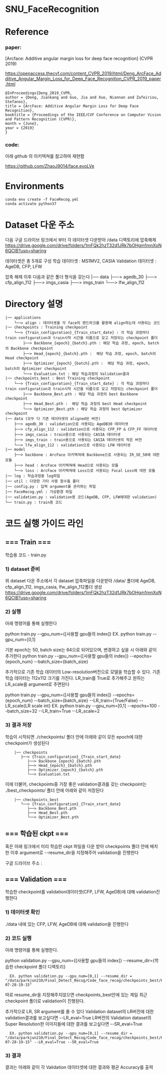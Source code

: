 # SNU_FaceRecognition

# Reference
### paper:
[Arcface: Additive angular margin loss for deep face recognition] (CVPR 2019)

https://openaccess.thecvf.com/content_CVPR_2019/html/Deng_ArcFace_Additive_Angular_Margin_Loss_for_Deep_Face_Recognition_CVPR_2019_paper.html

    @InProceedings{Deng_2019_CVPR,
    author = {Deng, Jiankang and Guo, Jia and Xue, Niannan and Zafeiriou, Stefanos},
    title = {ArcFace: Additive Angular Margin Loss for Deep Face Recognition},
    booktitle = {Proceedings of the IEEE/CVF Conference on Computer Vision and Pattern Recognition (CVPR)},
    month = {June},
    year = {2019}
    }
    
### code: 
아래 github 의 아키텍쳐를 참고하여 재현함

https://github.com/ZhaoJ9014/face.evoLVe


# Environments
```
conda env create -f FaceRecog.yml
conda activate python37
```

# Dataset 다운 주소
다음 구글 드라이브 링크에서 부터 각 데이터셋 다운받아 /data 디렉토리에 압축해제
https://drive.google.com/drive/folders/1mFQk2hzT32d1JRk7bOHgm1mnXoN6QClB?usp=sharing

데이터셋은 총 5개로 구성
   학습 데이터셋 : MS1MV2, CASIA
   Validation 데이터셋 : AgeDB, CFP, LFW

압축 해제 이후 다음과 같은 폴더 형식을 갖는다
|── data 
   ├──> agedb_30 
   ├──> cfp_align_112
   ├──> imgs_casia 
   ├──> imgs_train 
   └──> lfw_align_112

# Directory 설명
    |── applications
        └──> align : 데이터셋을 각 face의 랜드마크를 활용해 align하는데 사용되는 코드
    |── checkpoints : Training checkpoint
        └──> {Train_configuration}_{Train_start_date} : 각 학습 과정마다 train configuration과 train시작 시간을 이름으로 갖고 저장되는 checkpoint 폴더 
            ├──> Backbone_{epoch}_{batch}.pth : 해당 학습 과정, epoch, batch의 Backbone checkpoint
            ├──> Head_{epoch}_{batch}.pth :  해당 학습 과정, epoch, batch의 Head checkpoint
            ├──> Optimizer_{epoch}_{batch}.pth :  해당 학습 과정, epoch, batch의 Optimizer checkpoint
            └──> Evaluation.txt : 해당 학습과정의 Validation결과 
    |── checkpoints_best : Best Training checkpoint
        └──> {Train_configuration}_{Train_start_date} : 각 학습 과정마다 train configuration과 train시작 시간을 이름으로 갖고 저장되는 checkpoint 폴더 
            ├──> Backbone_Best.pth : 해당 학습 과정의 best Backbone checkpoint
            ├──> Head_Best.pth :  해당 학습 과정의 best Head checkpoint
            └──> Optimizer_Best.pth : 해당 학습 과정의 best Optimizer checkpoint
    |── data (모두 다 기존 데이터셋의 aligned된 버전)
        ├──> agedb_30 : validation으로 사용되는 AgeDB30 데이터셋
        ├──> cfp_align_112 : validation으로 사용되는 CFP_FP & CFP_FF 데이터셋
        ├──> imgs_casia : train용으로 사용되는 CASIA 데이터셋
        ├──> imgs_train : train용으로 사용되는 CASIA 데이터셋의 작은 버전
        └──> lfw_align_112 : validation으로 사용되는 LFW 데이터셋
    |── model
        ├──> backbone : ArcFace 아키텍쳐에 Backbone으로 사용되는 IR_SE_50에 대한 모듈
        ├──> head : ArcFace 아키텍쳐에 Head으로 사용되는 모듈
        └──> loss : ArcFace 아키텍쳐에 Loss으로 사용되는 Focal Loss에 대한 모듈
    |── log : 학습과정중 log파일
    |── util : 다양한 기타 사용 함수들 폴더
    |── config.py : 입력 argument를 관리하는 파일
    |── FaceRecog.yml : 가상환경 파일
    |── validation.py : validation용 코드(AgeDB, CFP, LFW에대한 validation)
    └── train.py : train용 코드


# 코드 실행 가이드 라인

## === Train ===
학습용 코드 - train.py

### 1) dataset 준비
   위 dataset 다운 주소에서 각 dataset 압축파일을 다운받아 /data/ 폴더에 AgeDB, cfp_align_112, imgs_casia, lfw_align_112폴더 생성
   https://drive.google.com/drive/folders/1mFQk2hzT32d1JRk7bOHgm1mnXoN6QClB?usp=sharing

### 2) 실행

   아래 명령어를 통해 실행한다
   
   python train.py --gpu_num={[사용할 gpu들의 index]}
     EX. python train.py --gpu_num=[0,1] 
   
   기본 epoch는 50, batch size는 64으로 되어있으며, 변경하고 싶을 시 아래와 같이 추가한다
   python train.py --gpu_num={[사용할 gpu들의 index]} --epochs={epoch_num} --batch_size={batch_size}
   
   추가적으로 기존 학습 데이터의 Low-resolution버전으로 모델을 학습할 수 있다.
   기존 학습 데이터는 112x112 크기를 가진다.
   LR_train를 True로 추가해주고 원하는 LR_scale을 argument로 주면된다

   python train.py --gpu_num={[사용할 gpu들의 index]} --epochs={epoch_num} --batch_size={batch_size} --LR_train={True/False} --LR_scale{LR scale int}
     EX. python train.py --gpu_num=[0,1] --epochs=100 --batch_size=32 --LR_train=True --LR_scale=2 


### 3) 결과 저장
   학습이 시작되면 ./checkpoints/ 폴더 안에 아래와 같이 모든 epoch에 대한 checkpoint가 생성된다

        |── checkpoints
           ├──> {Train_configuration}_{Train_start_date}
              ├──> Backbone_{epoch}_{batch}.pth
              ├──> Head_{epoch}_{batch}.pth
              ├──> Optimizer_{epoch}_{batch}.pth 
              └──> Evaluation.txt 
   이에 더불어, checkpoints중 가장 좋은 validation결과를 갖는 checkpoint는 ./best_checkpoints/ 폴더 안에 아래와 같이 저장된다

        |── checkpoints_best 
           └──> {Train_configuration}_{Train_start_date} 
              ├──> Backbone_Best.pth
              ├──> Head_Best.pth 
              └──> Optimizer_Best.pth   


## === 학습된 ckpt ===

혹은 아래 링크에서 미리 학습한 ckpt 파일을 다운 받아 checkpoints 폴더 안에 배치한 이후
argument로 --resume_dir을 지정해주어 validation을 진행한다

구글 드라이브 주소 : 


## === Validation ===

학습한 checkpoint를 validation데이터셋(CFP, LFW, AgeDB)에 대해 validation진행한다

### 1) 데이터셋 확인
   ./data 내에 있는 CFP, LFW, AgeDB에 대해 validation을 진행한다

### 2) 코드 실행
   아래 명령어를 통해 실행한다. 
 
   python validation.py --gpu_num={[사용할 gpu들의 index]} --resume_dir={학습한 checkpoint 폴더 디렉토리}
   
      EX. python validation.py --gpu_num=[0,1] --resume_dir = "/data/parkjun210/Final_Detect_Recog/Code_face_recog/checkpoints_best/HRTRAIN_2022-07-28-19-15"
   
   따로 resume_dir을 지정해주지않으면 checkpoints_best안에 있는 제일 최근 checkpoint 폴더로 validation이 진행된다.
   
   추가적으로 LR, SR argument를 줄 수 있다
   Validation dataset의 LR버전에 대한 validation결과를 보고싶다면 --LR_eval=True
   LR버전의 Validation dataset의 Super Resolution한 이미지들에 대한 결과를 보고싶다면 --SR_eval=True

      EX. python validation.py --gpu_num=[0,1] --resume_dir = "/data/parkjun210/Final_Detect_Recog/Code_face_recog/checkpoints_best/HRTRAIN_2022-07-28-19-15" --LR_eval=True --SR_eval=True

### 3) 결과
   결과는 아래와 같이 각 Validation 데이터셋에 대한 결과와
   평균 Accuracy를 출력
